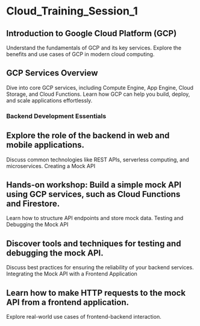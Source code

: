 # Cloud_Training_Session_1

## Introduction to Google Cloud Platform (GCP) 
Understand the fundamentals of GCP and its key services.
Explore the benefits and use cases of GCP in modern cloud computing.

## GCP Services Overview 
Dive into core GCP services, including Compute Engine, App Engine, Cloud Storage, and Cloud Functions.
Learn how GCP can help you build, deploy, and scale applications effortlessly.


### Backend Development Essentials

## Explore the role of the backend in web and mobile applications.
Discuss common technologies like REST APIs, serverless computing, and microservices.
Creating a Mock API 

## Hands-on workshop: Build a simple mock API using GCP services, such as Cloud Functions and Firestore.
Learn how to structure API endpoints and store mock data.
Testing and Debugging the Mock API 

## Discover tools and techniques for testing and debugging the mock API.
Discuss best practices for ensuring the reliability of your backend services.
Integrating the Mock API with a Frontend Application 

## Learn how to make HTTP requests to the mock API from a frontend application.
Explore real-world use cases of frontend-backend interaction.
